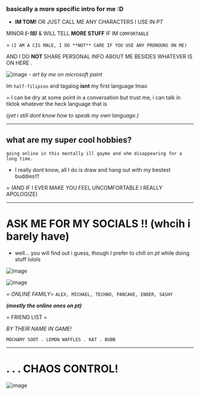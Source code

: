 ### basically a more specific intro for me :D

- __IM TOM!__ OR JUST CALL ME ANY CHARACTERS I USE IN *PT*

MINOR ***(-18)*** & WILL TELL **MORE STUFF** IF IM `COMFORTABLE`

   = ```(I AM A CIS MALE, I DO **NOT** CARE IF YOU USE ANY PRONOUNS ON ME)```
  
  AND I DO **NOT** SHARE PERSONAL INFO ABOUT ME BESIDES WHATEVER IS ON HERE .

  ![image](https://github.com/user-attachments/assets/acaeb707-8012-4146-815e-5735aff4d466)
*- art by me on microsoft paint*

Im ```half-filipino``` and tagalog **isnt** my first language lmao

= I can be dry at some point in a conversation but trust me, i can talk in tiktok whatever the heck language that is 

*(yet i still dont know how to speak my own language.)*

***
## what are my super cool hobbies?

```going online in this mentally ill gayme and uhm disappearing for a long time.```

- I really dont know, all I do is draw and hang out with my bestest buddies!!!

= (AND IF I EVER MAKE YOU FEEL UNCOMFORTABLE I REALLY APOLOGIZE)

***

# ASK ME FOR MY SOCIALS !! (whcih i barely have)

- well... you will find out i guess, though I prefer to chill on *pt* while doing stuff lolols

![image](https://github.com/user-attachments/assets/4864f24b-ca6e-4e6a-8733-3ba53dc943aa)

![image](https://github.com/user-attachments/assets/fc23527f-2ca2-4ede-8089-5f179334baf0)


= _ONLINE FAMILY_=
```ALEX, MICHAEL, TECHNO, PANCAKE, ENDER, SASHY```

***(mostly the online ones on pt)***

= FRIEND LIST =

*BY THEIR NAME IN GAME!*

```MOCHAMY SOOT . LEMON WAFFLES . KAT . BUBB```

***
# . . . CHAOS CONTROL!

![image](https://github.com/user-attachments/assets/e367ffa2-9010-4d76-9afb-86c92544ed89)

